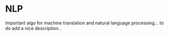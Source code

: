 # NLP

Important algo for machine translation and natural language processing... to do add a nice description.. 
